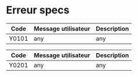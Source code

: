 # Erreur specs


| Code | Message utilisateur | Description |
|---|---|---|
| Y0101 | any | any |

| Code | Message utilisateur | Description |
|---|---|---|
| Y0201 | any | any |

